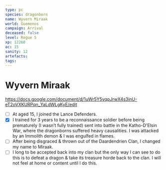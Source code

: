 ```yaml
---
type: pc
species: dragonborn
name: Wyvern Miraak
world: Guemenos
campaign: Arrival
deceased: false
level: Rogue 5
xp: 12260
ac: 15
sanity: 12
artefacts:
tags:
---
```


# Wyvern Miraak

https://docs.google.com/document/d/1uWr5Y5yqpJrwX4s3inU-eT2oVXKURPqn_YaLdWLgKyE/edit

- [ ] At aged 15, I joined the Lance Defenders.
- [x] I trained for 3 years to be a reconnaissance soldier before being prematurely (I wasn’t fully trained) sent into battle in the Katho-D'Elsin War, where the dragonborns suffered heavy causalities. I was attacked by an Immolith demon & I was engulfed in flames.
- [ ] After being disgraced & thrown out of the Daardendrien Clan, I changed my name to Miraak.
- [ ] I long to be accepted back into my clan but the only way I can see to do this is to defeat a dragon & take its treasure horde back to the clan. I will not feel at home or content until I do this.
